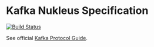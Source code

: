 # Kafka Nukleus Specification

[![Build Status][build-status-image]][build-status]

See official [Kafka Protocol Guide](http://kafka.apache.org/protocol.html).

[build-status-image]: https://travis-ci.org/reaktivity/nukleus-kafka.spec.svg?branch=develop
[build-status]: https://travis-ci.org/reaktivity/nukleus-kafka.spec
